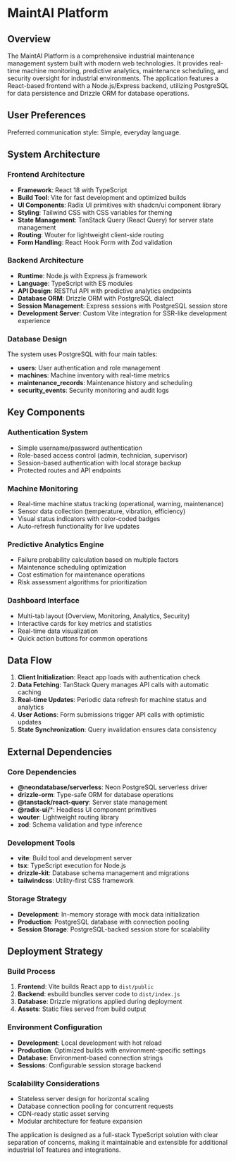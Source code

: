 # MaintAI Platform

## Overview

The MaintAI Platform is a comprehensive industrial maintenance management system built with modern web technologies. It provides real-time machine monitoring, predictive analytics, maintenance scheduling, and security oversight for industrial environments. The application features a React-based frontend with a Node.js/Express backend, utilizing PostgreSQL for data persistence and Drizzle ORM for database operations.

## User Preferences

Preferred communication style: Simple, everyday language.

## System Architecture

### Frontend Architecture
- **Framework**: React 18 with TypeScript
- **Build Tool**: Vite for fast development and optimized builds
- **UI Components**: Radix UI primitives with shadcn/ui component library
- **Styling**: Tailwind CSS with CSS variables for theming
- **State Management**: TanStack Query (React Query) for server state management
- **Routing**: Wouter for lightweight client-side routing
- **Form Handling**: React Hook Form with Zod validation

### Backend Architecture
- **Runtime**: Node.js with Express.js framework
- **Language**: TypeScript with ES modules
- **API Design**: RESTful API with predictive analytics endpoints
- **Database ORM**: Drizzle ORM with PostgreSQL dialect
- **Session Management**: Express sessions with PostgreSQL session store
- **Development Server**: Custom Vite integration for SSR-like development experience

### Database Design
The system uses PostgreSQL with four main tables:
- **users**: User authentication and role management
- **machines**: Machine inventory with real-time metrics
- **maintenance_records**: Maintenance history and scheduling
- **security_events**: Security monitoring and audit logs

## Key Components

### Authentication System
- Simple username/password authentication
- Role-based access control (admin, technician, supervisor)
- Session-based authentication with local storage backup
- Protected routes and API endpoints

### Machine Monitoring
- Real-time machine status tracking (operational, warning, maintenance)
- Sensor data collection (temperature, vibration, efficiency)
- Visual status indicators with color-coded badges
- Auto-refresh functionality for live updates

### Predictive Analytics Engine
- Failure probability calculation based on multiple factors
- Maintenance scheduling optimization
- Cost estimation for maintenance operations
- Risk assessment algorithms for prioritization

### Dashboard Interface
- Multi-tab layout (Overview, Monitoring, Analytics, Security)
- Interactive cards for key metrics and statistics
- Real-time data visualization
- Quick action buttons for common operations

## Data Flow

1. **Client Initialization**: React app loads with authentication check
2. **Data Fetching**: TanStack Query manages API calls with automatic caching
3. **Real-time Updates**: Periodic data refresh for machine status and analytics
4. **User Actions**: Form submissions trigger API calls with optimistic updates
5. **State Synchronization**: Query invalidation ensures data consistency

## External Dependencies

### Core Dependencies
- **@neondatabase/serverless**: Neon PostgreSQL serverless driver
- **drizzle-orm**: Type-safe ORM for database operations
- **@tanstack/react-query**: Server state management
- **@radix-ui/***: Headless UI component primitives
- **wouter**: Lightweight routing library
- **zod**: Schema validation and type inference

### Development Tools
- **vite**: Build tool and development server
- **tsx**: TypeScript execution for Node.js
- **drizzle-kit**: Database schema management and migrations
- **tailwindcss**: Utility-first CSS framework

### Storage Strategy
- **Development**: In-memory storage with mock data initialization
- **Production**: PostgreSQL database with connection pooling
- **Session Storage**: PostgreSQL-backed session store for scalability

## Deployment Strategy

### Build Process
1. **Frontend**: Vite builds React app to `dist/public`
2. **Backend**: esbuild bundles server code to `dist/index.js`
3. **Database**: Drizzle migrations applied during deployment
4. **Assets**: Static files served from build output

### Environment Configuration
- **Development**: Local development with hot reload
- **Production**: Optimized builds with environment-specific settings
- **Database**: Environment-based connection strings
- **Sessions**: Configurable session storage backend

### Scalability Considerations
- Stateless server design for horizontal scaling
- Database connection pooling for concurrent requests
- CDN-ready static asset serving
- Modular architecture for feature expansion

The application is designed as a full-stack TypeScript solution with clear separation of concerns, making it maintainable and extensible for additional industrial IoT features and integrations.